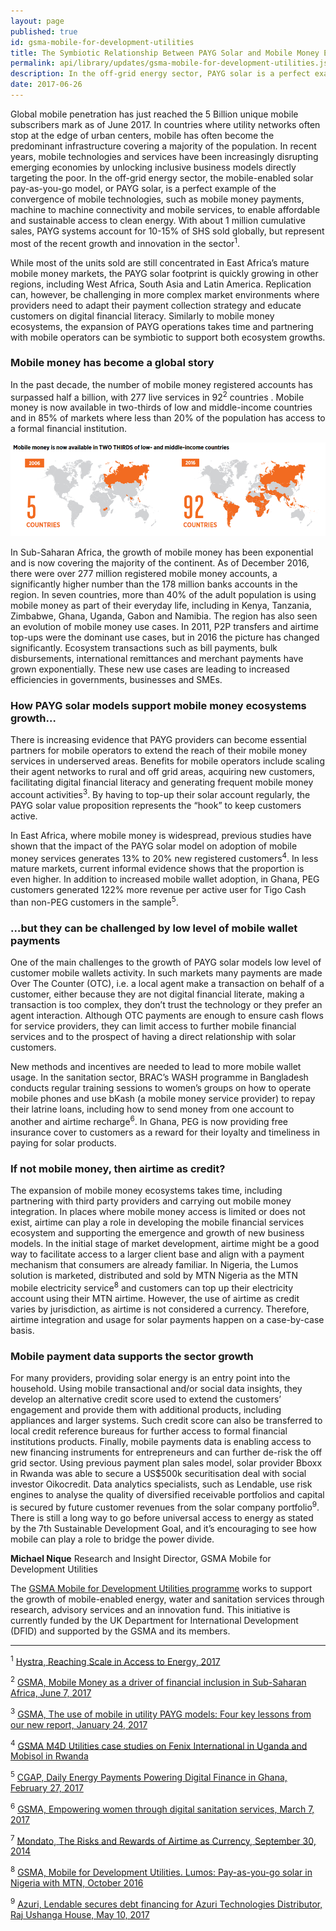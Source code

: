 ```yaml
---
layout: page
published: true
id: gsma-mobile-for-development-utilities
title: The Symbiotic Relationship Between PAYG Solar and Mobile Money Ecosystems
permalink: api/library/updates/gsma-mobile-for-development-utilities.json
description: In the off-grid energy sector, PAYG solar is a perfect example of the convergence of mobile technologies, such as mobile money payments, machine to machine connectivity and mobile services, to enable affordable and sustainable access to clean energy.
date: 2017-06-26
---
```


Global mobile penetration has just reached the 5 Billion unique mobile subscribers mark as of June 2017. In countries where utility networks often stop at the edge of urban centers, mobile has often become the predominant infrastructure covering a majority of the population. In recent years, mobile technologies and services have been increasingly disrupting emerging economies by unlocking inclusive business models directly targeting the poor. In the off-grid energy sector, the mobile-enabled solar pay-as-you-go model, or PAYG solar, is a perfect example of the convergence of mobile technologies, such as mobile money payments, machine to machine connectivity and mobile services, to enable affordable and sustainable access to clean energy. With about 1 million cumulative sales, PAYG systems account for 10-15% of SHS sold globally, but represent most of the recent growth and innovation in the sector<sup>1</sup>. 

While most of the units sold are still concentrated in East Africa’s mature mobile money markets, the PAYG solar footprint is quickly growing in other regions, including West Africa, South Asia and Latin America. Replication can, however, be challenging in more complex market environments where providers need to adapt their payment collection strategy and educate customers on digital financial literacy. Similarly to mobile money ecosystems, the expansion of PAYG operations takes time and partnering with mobile operators can be symbiotic to support both ecosystem growths.

### Mobile money has become a global story

In the past decade, the number of mobile money registered accounts has surpassed half a billion, with 277 live services in 92<sup>2</sup> countries . Mobile money is now available in two-thirds of low and middle-income countries and in 85% of markets where less than 20% of the population has access to a formal financial institution.

![Figure 1](/assets/images/content/updates/GSMA_Figure1.png)

In Sub-Saharan Africa, the growth of mobile money has been exponential and is now covering the majority of the continent. As of December 2016, there were over 277 million registered mobile money accounts, a significantly higher number than the 178 million banks accounts in the region. In seven countries, more than 40% of the adult population is using mobile money as part of their everyday life, including in Kenya, Tanzania, Zimbabwe, Ghana, Uganda, Gabon and Namibia.
The region has also seen an evolution of mobile money use cases. In 2011, P2P transfers and airtime top-ups were the dominant use cases, but in 2016 the picture has changed significantly. Ecosystem transactions such as bill payments, bulk disbursements, international remittances and merchant payments have grown exponentially. These new use cases are leading to increased efficiencies in governments, businesses and SMEs.

### How PAYG solar models support mobile money ecosystems growth…

There is increasing evidence that PAYG providers can become essential partners for mobile operators to extend the reach of their mobile money services in underserved areas. Benefits for mobile operators include scaling their agent networks to rural and off grid areas, acquiring new customers, facilitating digital financial literacy and generating frequent mobile money account activities<sup>3</sup>. By having to top-up their solar account regularly, the PAYG solar value proposition represents the “hook” to keep customers active.

In East Africa, where mobile money is widespread, previous studies have shown that the impact of the PAYG solar model on adoption of mobile money services generates 13% to 20% new registered customers<sup>4</sup>. In less mature markets, current informal evidence shows that the proportion is even higher. In addition to increased mobile wallet adoption, in Ghana, PEG customers generated 122% more revenue per active user for Tigo Cash than non-PEG customers in the sample<sup>5</sup>. 

### …but they can be challenged by low level of mobile wallet payments

One of the main challenges to the growth of PAYG solar models low level of customer mobile wallets activity. In such markets many payments are made Over The Counter (OTC), i.e. a local agent make a transaction on behalf of a customer, either because they are not digital financial literate, making a transaction is too complex, they don’t trust the technology or they prefer an agent interaction. Although OTC payments are enough to ensure cash flows for service providers, they can limit access to further mobile financial services and to the prospect of having a direct relationship with solar customers. 

New methods and incentives are needed to lead to more mobile wallet usage. In the sanitation sector, BRAC’s WASH programme in Bangladesh conducts regular training sessions to women’s groups on how to operate mobile phones and use bKash (a mobile money service provider) to repay their latrine loans, including how to send money from one account to another and airtime recharge<sup>6</sup>. In Ghana, PEG is now providing free insurance cover to customers as a reward for their loyalty and timeliness in paying for solar products.

### If not mobile money, then airtime as credit?

The expansion of mobile money ecosystems takes time, including partnering with third party providers and carrying out mobile money integration. In places where mobile money access is limited or does not exist, airtime can play a role in developing the mobile financial services ecosystem  and supporting the emergence and growth of new business models. In the initial stage of market development, airtime might be a good way to facilitate access to a larger client base and align with a payment mechanism that consumers are already familiar. In Nigeria, the Lumos solution is marketed, distributed and sold by MTN Nigeria as the MTN mobile electricity service<sup>8</sup> and customers can top up their electricity account using their MTN airtime. However, the use of airtime as credit varies by jurisdiction, as airtime is not considered a currency. Therefore, airtime integration and usage for solar payments happen on a case-by-case basis.

### Mobile payment data supports the sector growth 

For many providers, providing solar energy is an entry point into the household. Using mobile transactional and/or social data insights, they develop an alternative credit score used to extend the customers’ engagement and provide them with additional products, including appliances and larger systems. Such credit score can also be transferred to local credit reference bureaus for further access to formal financial institutions products.
Finally, mobile payments data is enabling access to new financing instruments for entrepreneurs and can further de-risk the off grid sector. Using previous payment plan sales model, solar provider Bboxx in Rwanda was able to secure a US$500k securitisation deal with social investor Oikocredit. Data analytics specialists, such as Lendable, use risk engines to analyse the quality of diversified receivable portfolios and capital is secured by future customer revenues from the solar company portfolio<sup>9</sup>. 
There is still a long way to go before universal access to energy as stated by the 7th Sustainable Development Goal, and it’s encouraging to see how mobile can play a role to bridge the power divide.

**Michael Nique**
Research and Insight Director, GSMA Mobile for Development Utilities

The [GSMA Mobile for Development Utilities programme](https://www.gsma.com/mobilefordevelopment/programmes/m4dutilities) works to support the growth of mobile-enabled energy, water and sanitation services through research, advisory services and an innovation fund. This initiative is currently funded by the UK Department for International Development (DFID) and supported by the GSMA and its members.

-----------------------------------------------------------------------------------------------
<sup>1</sup> [Hystra, Reaching Scale in Access to Energy, 2017](http://hystra.com/a2e) 

<sup>2</sup> [GSMA, Mobile Money as a driver of financial inclusion in Sub-Saharan Africa, June 7, 2017](https://www.gsma.com/mobilefordevelopment/programme/mobile-money/mobile_money_driver_financial_inclusion_sub-saharan_africa) 

<sup>3</sup> [GSMA, The use of mobile in utility PAYG models: Four key lessons from our new report, January 24, 2017](https://www.gsma.com/mobilefordevelopment/programme/m4dutilities/the-use-of-mobile-in-utility-payg-models-four-key-lessons-from-our-new-report) 

<sup>4</sup> [GSMA M4D Utilities case studies on Fenix International in Uganda and Mobisol in Rwanda](https://www.gsma.com/mobilefordevelopment/category/programme/m4dutilities) 

<sup>5</sup> [CGAP, Daily Energy Payments Powering Digital Finance in Ghana, February 27, 2017](http://www.cgap.org/blog/daily-energy-payments-powering-digital-finance-ghana) 

<sup>6</sup> [GSMA, Empowering women through digital sanitation services, March 7, 2017](https://www.gsma.com/mobilefordevelopment/programme/m4dutilities/empowering-women-through-digital-sanitation-services) 

<sup>7</sup> [Mondato, The Risks and Rewards of Airtime as Currency, September 30, 2014](http://blog.mondato.com/airtime-as-currency/) 

<sup>8</sup> [GSMA, Mobile for Development Utilities. Lumos: Pay-as-you-go solar in Nigeria with MTN, October 2016](https://www.gsma.com/mobilefordevelopment/wp-content/uploads/2016/11/Case-Study-Lumos-Pay-as-you-go-solar-in-Nigeria-with-MTN.pdf) 

<sup>9</sup> [Azuri, Lendable secures debt financing for Azuri Technologies Distributor, Raj Ushanga House, May 10, 2017](http://www.azuri-technologies.com/news/lendable-secures-debt-financing-for-azuri-technologies-distributor-raj-ushanga-house) 
